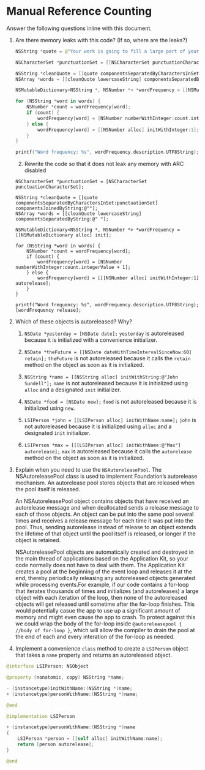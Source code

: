 # Manual Reference Counting

Answer the following questions inline with this document.

1. Are there memory leaks with this code? (If so, where are the leaks?)

	```swift
	NSString *quote = @"Your work is going to fill a large part of your life, and the only way to be truly satisfied is to do what you believe is great work. And the only way to do great work is to love what you do. If you haven't found it yet, keep looking. Don't settle. As with all matters of the heart, you'll know when you find it. - Steve Jobs";

	NSCharacterSet *punctuationSet = [[NSCharacterSet punctuationCharacterSet] retain];

	NSString *cleanQuote = [[quote componentsSeparatedByCharactersInSet:punctuationSet] componentsJoinedByString:@""];
	NSArray *words = [[cleanQuote lowercaseString] componentsSeparatedByString:@" "];

	NSMutableDictionary<NSString *, NSNumber *> *wordFrequency = [[NSMutableDictionary alloc] init];

	for (NSString *word in words) {
		NSNumber *count = wordFrequency[word];
		if (count) {
			wordFrequency[word] = [NSNumber numberWithInteger:count.integerValue + 1];
		} else {
			wordFrequency[word] = [[NSNumber alloc] initWithInteger:1];
		}
	}

	printf("Word frequency: %s", wordFrequency.description.UTF8String);
	```

	2. Rewrite the code so that it does not leak any memory with ARC disabled
    
    ```
    NSCharacterSet *punctuationSet = [NSCharacterSet punctuationCharacterSet];

    NSString *cleanQuote = [[quote componentsSeparatedByCharactersInSet:punctuationSet] componentsJoinedByString:@""];
    NSArray *words = [[cleanQuote lowercaseString] componentsSeparatedByString:@" "];

    NSMutableDictionary<NSString *, NSNumber *> *wordFrequency = [[NSMutableDictionary alloc] init];

    for (NSString *word in words) {
        NSNumber *count = wordFrequency[word];
        if (count) {
            wordFrequency[word] = [NSNumber numberWithInteger:count.integerValue + 1];
        } else {
            wordFrequency[word] = [[[NSNumber alloc] initWithInteger:1] autorelease];
        }
    }

    printf("Word frequency: %s", wordFrequency.description.UTF8String);
    [wordFrequency release];
    ```

2. Which of these objects is autoreleased?  Why?

	1. `NSDate *yesterday = [NSDate date];`
            `yesterday` is autoreleased because it is initialized with a convenience initializer.
	
	2. `NSDate *theFuture = [[NSDate dateWithTimeIntervalSinceNow:60] retain];`
            `theFuture` is not autoreleased because it calls the `retain` method on the object as soon as it is initialized.
	
	3. `NSString *name = [[NSString alloc] initWithString:@"John Sundell"];`
            `name` is not autoreleased because it is initialized using `alloc` and a designated `init` initializer.
	
	4. `NSDate *food = [NSDate new];`
            `food` is not autoreleased because it is initialized using `new`.
	
	5. `LSIPerson *john = [[LSIPerson alloc] initWithName:name];`
            `john` is not autoreleased because it is initialized using `alloc` and a designated `init` initializer.
	
	6. `LSIPerson *max = [[[LSIPerson alloc] initWithName:@"Max"] autorelease];`
            `max` is autoreleased because it calls the `autorelease` method on the object as soon as it is initialized.

3. Explain when you need to use the `NSAutoreleasePool`.
    The NSAutoreleasePool class is used to implement Foundation’s autorelease mechanism. An autorelease pool stores objects that are released when the pool itself is released.

    An NSAutoreleasePool object contains objects that have received an autorelease message and when deallocated sends a release message to each of those objects. An object can be put into the same pool several times and receives a release message for each time it was put into the pool. Thus, sending autorelease instead of release to an object extends the lifetime of that object until the pool itself is released, or longer if the object is retained.

    NSAutoreleasePool objects are automatically created and destroyed in the main thread of applications based on the Application Kit, so your code normally does not have to deal with them. The Application Kit creates a pool at the beginning of the event loop and releases it at the end, thereby periodically releasing any autoreleased objects generated while processing events.For example, if our code contains a for-loop that iterates thousands of times and initializes (and autoreleases) a large object with each iteration of the loop, then none of the autoreleased objects will get released until sometime after the for-loop finishes. This would potentially casue the app to use up a significant amount of memory and might even cause the app to crash. To protect against this we could wrap the body of the for-loop inside  `@autoreleasepool { //body of for-loop }`, which will allow the compiler to drain the pool at the end of each and every interation of the for-loop as needed.

4. Implement a convenience `class` method to create a `LSIPerson` object that takes a `name` property and returns an autoreleased object.

```swift
@interface LSIPerson: NSObject

@property (nonatomic, copy) NSString *name;

- (instancetype)initWithName:(NSString *)name;
+ (instancetype)personWithName:(NSString *)name;

@end

@implementation LSIPerson

+ (instancetype)personWithName:(NSString *)name
{
    LSIPerson *person = [[self alloc] initWithName:name];
    return [person autorelease];
}

@end
```
